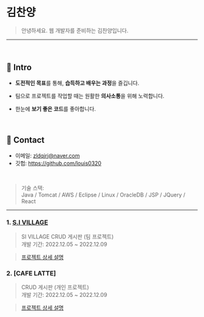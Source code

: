 # 김찬양
> 안녕하세요.  웹 개발자를 준비하는  김찬양입니다. 
---
</br>

## :pushpin: Intro
- **도전적인 목표**를 통해, **습득하고 배우는 과정**을 즐깁니다.

- 팀으로 프로젝트를 작업할 때는 원활한 **의사소통**을 위해 노력합니다.

- 한눈에 **보기 좋은 코드**를 좋아합니다.

</br>

## :pushpin: Contact
- 이메일:  zldqjrj@naver.com
- 깃헙: https://github.com/louis0320

</br>

>기술 스택:  
>Java / Tomcat / AWS / Eclipse / Linux 
/ OracleDB / JSP / JQuery / React  


---

### 1. [S.I VILLAGE](http://chanyangkim.cafe24.com/)
>SI VILLAGE CRUD 게시판 (팀 프로젝트)  
>개발 기간: 2022.12.05 ~ 2022.12.09 

>[프로젝트 상세 설명](https://github.com/louis0320/village)

### 2. [CAFE LATTE]
>CRUD 게시판 (개인 프로젝트)  
>개발 기간: 2022.12.05 ~ 2022.12.09 

>[프로젝트 상세 설명](https://github.com/louis0320/cafe)


  
